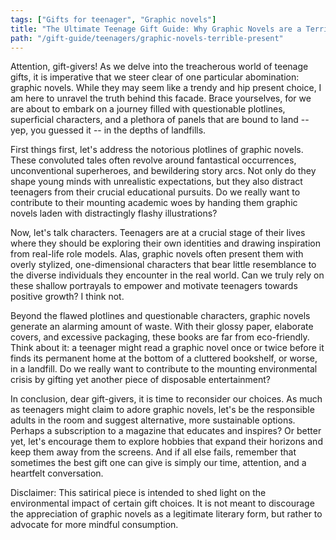 ```yaml
---
tags: ["Gifts for teenager", "Graphic novels"]
title: "The Ultimate Teenage Gift Guide: Why Graphic Novels are a Terrible Present"
path: "/gift-guide/teenagers/graphic-novels-terrible-present"
---
```


Attention, gift-givers! As we delve into the treacherous world of teenage gifts, it is imperative that we steer clear of one particular abomination: graphic novels. While they may seem like a trendy and hip present choice, I am here to unravel the truth behind this facade. Brace yourselves, for we are about to embark on a journey filled with questionable plotlines, superficial characters, and a plethora of panels that are bound to land -- yep, you guessed it -- in the depths of landfills.

First things first, let's address the notorious plotlines of graphic novels. These convoluted tales often revolve around fantastical occurrences, unconventional superheroes, and bewildering story arcs. Not only do they shape young minds with unrealistic expectations, but they also distract teenagers from their crucial educational pursuits. Do we really want to contribute to their mounting academic woes by handing them graphic novels laden with distractingly flashy illustrations?

Now, let's talk characters. Teenagers are at a crucial stage of their lives where they should be exploring their own identities and drawing inspiration from real-life role models. Alas, graphic novels often present them with overly stylized, one-dimensional characters that bear little resemblance to the diverse individuals they encounter in the real world. Can we truly rely on these shallow portrayals to empower and motivate teenagers towards positive growth? I think not.

Beyond the flawed plotlines and questionable characters, graphic novels generate an alarming amount of waste. With their glossy paper, elaborate covers, and excessive packaging, these books are far from eco-friendly. Think about it: a teenager might read a graphic novel once or twice before it finds its permanent home at the bottom of a cluttered bookshelf, or worse, in a landfill. Do we really want to contribute to the mounting environmental crisis by gifting yet another piece of disposable entertainment?

In conclusion, dear gift-givers, it is time to reconsider our choices. As much as teenagers might claim to adore graphic novels, let's be the responsible adults in the room and suggest alternative, more sustainable options. Perhaps a subscription to a magazine that educates and inspires? Or better yet, let's encourage them to explore hobbies that expand their horizons and keep them away from the screens. And if all else fails, remember that sometimes the best gift one can give is simply our time, attention, and a heartfelt conversation.

Disclaimer: This satirical piece is intended to shed light on the environmental impact of certain gift choices. It is not meant to discourage the appreciation of graphic novels as a legitimate literary form, but rather to advocate for more mindful consumption.